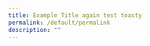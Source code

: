 ```yaml
---
title: Example Title again test toasty
permalink: /default/permalink
description: ""
---
```































